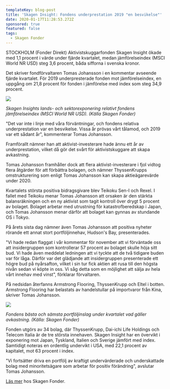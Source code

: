 ```yaml
---
templateKey: blog-post
title: 'Skagen Insight: Fondens underprestation 2019 "en besvikelse"'
date: 2020-01-17T11:28:53.272Z
sponsored: true
featured: false
tags:
  - Skagen Fonder
---
```

STOCKHOLM (Fonder Direkt) Aktivistskuggarfonden Skagen Insight ökade med 1,1 procent i värde under fjärde kvartalet, medan jämförelseindex (MSCI World NR USD) steg 3,6 procent, båda sifforna i svenska kronor.

Det skriver fondförvaltaren Tomas Johansson i en kommentar avseende fjärde kvartalet. För 2019 underpresterade fonden mot jämförelseindex, en uppgång om 21,8 procent för fonden i jämförelse med index som steg 34,9 procent.

![](/img/insight1.png)

*Skagen Insights lands- och sektorexponering relativt fondens jämförelseindex (MSCI World NR USD). (Källa Skagen Fonder)*

"Det var inte i linje med våra förväntningar, och fondens relativa underprestation var en besvikelse. Vissa år prövas vårt tålamod, och 2019 var ett sådant år", kommenterar Tomas Johansson.

Framförallt nämner han att aktivist-investerare hade ännu ett år av underprestation, vilket då gör det svårt för aktivistskuggare att skapa avkastning.

Tomas Johansson framhåller dock att flera aktivist-investerare i fjol vidtog flera åtgärder för att förbättra bolagen, och nämner ThyssenKrupps omstrukturering som enligt Tomas Johansson kan skapa aktieägarevärde under 2020.

Kvartalets största positiva bidragsgivare blev Teikoku Sen-I och Rexel. I fallet med Teikoku menar Tomas Johansson att orsaken är den stärkta balansräkningen och en ny aktivist som tagit kontroll över drygt 5 procent av bolaget. Bolaget arbetar med utrustning för katastrofberedskap i Japan, och Tomas Johansson menar därför att bolaget kan gynnas av stundande OS i Tokyo.

På årets sista dag nämner även Tomas Johansson att positiva nyheter rörande ett annat stort portföljinnehav, Hudson's Bay, presenterades.

"Vi hade redan flaggat i vår kommentar för november att vi förväntade oss att insidergruppen som kontrollerar 57 procent av bolaget skulle höja sitt bud. Vi hade även meddelat ledningen att vi tyckte att de två tidigare buden var för låga. Därför var det glädjande att insidergruppen presenterade ett högre bud på nyårsafton, vilket i sin tur fick aktien att rusa till den högsta nivån sedan vi köpte in oss. Vi såg detta som en möjlighet att sälja av hela vårt innehav med vinst", förklarar förvaltaren.

På nedsidan återfanns Armstrong Flooring, ThyssenKrupp och Eltel i botten. Armstrong Flooring har belastats av handelstullar på importvaror från Kina, skriver Tomas Johansson.

![](/img/insghi.png)

*Fondens bästa och sämsta portföljinslag under kvartalet vad gäller avkastning. (Källa: Skagen Fonder)*

Fonden utgörs av 34 bolag, där ThyssenKrupp, Dai-ichi Life Holdings och Telecom Italia är de tre största innehaven. Skagen Insight har en övervikt i exponering mot Japan, Tyskland, Italien och Sverige jämfört med index. Samtidigt noteras en ordentlig undervikt i USA, med 22,1 procent av kapitalet, mot 63 procent i index.

"Vi fortsätter driva en portfölj av kraftigt undervärderade och underskattade bolag med minoritetsägare som arbetar för positiv förändring", avslutar Tomas Johansson.

[Läs mer](https://www.skagenfonder.se/globalassets/pdfs/status-reports/sweden/skagen-insight-a/2019/20191231_skagen-insight-a-q4.pdf) hos Skagen Fonder.
